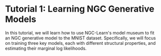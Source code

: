 # Tutorial 1: Learning NGC Generative Models

In this tutorial, we will learn how to use NGC-Learn's model museum to fit an
NGC generative model to the MNIST dataset. Specifically, we will focus on
training three key models, each with different structural properties, and
estimating their marginal log likelihoods.
